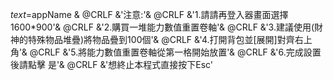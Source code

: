    $text=$appName & @CRLF &'注意:'&  @CRLF &'1.請請再登入器畫面選擇1600*900'&  @CRLF &'2.購買一堆能力數值重置卷軸'&  @CRLF &'3.建議使用(財神的特殊物品堆疊)將物品疊到100個'&  @CRLF &'4.打開背包並[展開]對齊右上角'& @CRLF &'5.將能力數值重置卷軸從第一格開始放置'& @CRLF &'6.完成設置後請點擊 是'&  @CRLF &'想終止本程式直接按下Esc'